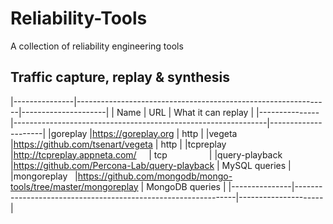 # Reliability-Tools
A collection of reliability engineering tools

## Traffic capture, replay & synthesis

|---------------|---------------------------------------------------------------|---------------------|
| Name          | URL                                                           | What it can replay  |
|---------------|---------------------------------------------------------------|---------------------|
|goreplay       |https://goreplay.org                                           | http                |
|vegeta         |https://github.com/tsenart/vegeta                              | http                |
|tcpreplay      |http://tcpreplay.appneta.com/                                  | tcp                 |
|query-playback |https://github.com/Percona-Lab/query-playback                  | MySQL queries       |
|mongoreplay    |https://github.com/mongodb/mongo-tools/tree/master/mongoreplay | MongoDB queries     |
|---------------|---------------------------------------------------------------|---------------------|


